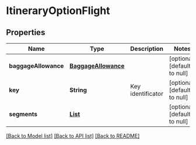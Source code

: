 # ItineraryOptionFlight
## Properties

| Name | Type | Description | Notes |
|------------ | ------------- | ------------- | -------------|
| **baggageAllowance** | [**BaggageAllowance**](BaggageAllowance.md) |  | [optional] [default to null] |
| **key** | **String** | Key identificator | [optional] [default to null] |
| **segments** | [**List**](ItineraryOptionFlightSegmentDetail.md) |  | [optional] [default to null] |

[[Back to Model list]](../README.md#documentation-for-models) [[Back to API list]](../README.md#documentation-for-api-endpoints) [[Back to README]](../README.md)

